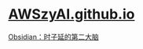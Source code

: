 # [AWSzyAI.github.io](https://awszyai.github.io/)

[Obsidian：时子延的第二大脑](https://awszyai.github.io/obsidian)
